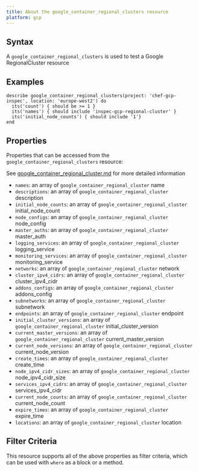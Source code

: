 ```yaml
---
title: About the google_container_regional_clusters resource
platform: gcp
---
```


## Syntax
A `google_container_regional_clusters` is used to test a Google RegionalCluster resource

## Examples
```
describe google_container_regional_clusters(project: 'chef-gcp-inspec', location: 'europe-west2') do
  its('count') { should be >= 1 }
  its('names') { should include 'inspec-gcp-regional-cluster' }
  its('initial_node_counts') { should include '1'}
end
```

## Properties
Properties that can be accessed from the `google_container_regional_clusters` resource:

See [google_container_regional_cluster.md](google_container_regional_cluster.md) for more detailed information
  * `names`: an array of `google_container_regional_cluster` name
  * `descriptions`: an array of `google_container_regional_cluster` description
  * `initial_node_counts`: an array of `google_container_regional_cluster` initial_node_count
  * `node_configs`: an array of `google_container_regional_cluster` node_config
  * `master_auths`: an array of `google_container_regional_cluster` master_auth
  * `logging_services`: an array of `google_container_regional_cluster` logging_service
  * `monitoring_services`: an array of `google_container_regional_cluster` monitoring_service
  * `networks`: an array of `google_container_regional_cluster` network
  * `cluster_ipv4_cidrs`: an array of `google_container_regional_cluster` cluster_ipv4_cidr
  * `addons_configs`: an array of `google_container_regional_cluster` addons_config
  * `subnetworks`: an array of `google_container_regional_cluster` subnetwork
  * `endpoints`: an array of `google_container_regional_cluster` endpoint
  * `initial_cluster_versions`: an array of `google_container_regional_cluster` initial_cluster_version
  * `current_master_versions`: an array of `google_container_regional_cluster` current_master_version
  * `current_node_versions`: an array of `google_container_regional_cluster` current_node_version
  * `create_times`: an array of `google_container_regional_cluster` create_time
  * `node_ipv4_cidr_sizes`: an array of `google_container_regional_cluster` node_ipv4_cidr_size
  * `services_ipv4_cidrs`: an array of `google_container_regional_cluster` services_ipv4_cidr
  * `current_node_counts`: an array of `google_container_regional_cluster` current_node_count
  * `expire_times`: an array of `google_container_regional_cluster` expire_time
  * `locations`: an array of `google_container_regional_cluster` location

## Filter Criteria
This resource supports all of the above properties as filter criteria, which can be used
with `where` as a block or a method.
